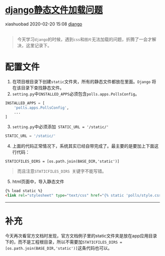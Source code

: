 <div class="blog-article">
<h1><a href="p.html?p=\django\django静态文件加载问题" class="title">django静态文件加载问题</a></h1>
<span class="author">xiashuobad</span>
<span class="time">2020-02-20 15:08</span>
<span><a href="tags.html?t=django" class="tag">django</a></span>
</div>
<br/>

> 今天学习`django`的时候，遇到`css`和`图片`无法加载的问题，折腾了一会才解决，这里记录下。

# 配置文件
1. 在项目根目录下创建`static`文件夹，所有的静态文件都放在里面。`Django` 将在该目录下查找静态文件。
2. `setting.py`中`INSTALLED_APPS`必须包含`polls.apps.PollsConfig`。

```python
INSTALLED_APPS = [
    'polls.apps.PollsConfig',
    ...
]
```
3. `setting.py`中必须添加` STATIC_URL = '/static/'`

```python
STATIC_URL = '/static/'
```
4. 上面的代码正常情况下，系统其实已经自带完成了。最主要的是要加上下面这行代码：

```
STATICFILES_DIRS = [os.path.join(BASE_DIR,'static')]
```
> 而且注意`STATICFILES_DIRS `关键字不能写错。

5. html页面中，导入静态文件

```html
{% load static %}
<link rel="stylesheet" type="text/css" href="{% static 'polls/style.css' %}">
```
***********
# 补充
今天再次看官方文档时发现，官方文档例子里的static文件夹是放在app应用目录下的，而不是工程根目录，所以不需要加`STATICFILES_DIRS = [os.path.join(BASE_DIR,'static')]`这条代码也可以。